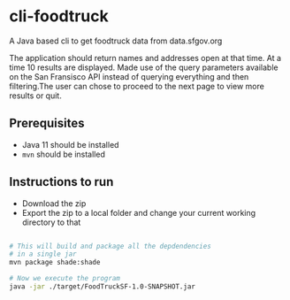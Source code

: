 # cli-foodtruck
A Java based cli to get foodtruck data from data.sfgov.org

The application should return names and addresses open at that time. At a time 10 results are displayed. Made use of the query parameters available on the San Fransisco API instead of querying everything and then filtering.The user can chose to proceed to the next page to view more results  or quit.
## Prerequisites

* Java 11 should be installed
* `mvn` should be installed

## Instructions to run
* Download the zip
* Export the zip to a local folder and change your current working directory to that
```BASH

# This will build and package all the depdendencies
# in a single jar
mvn package shade:shade

# Now we execute the program
java -jar ./target/FoodTruckSF-1.0-SNAPSHOT.jar
```


